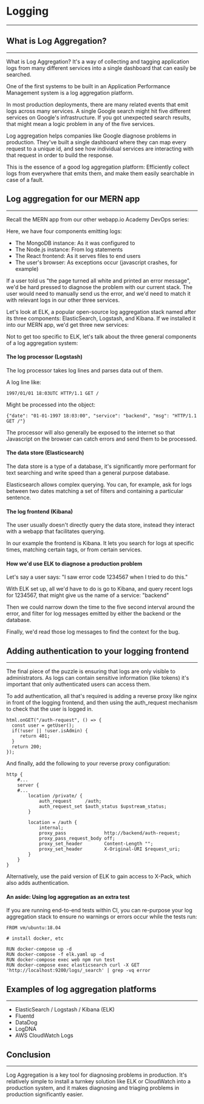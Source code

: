 # Logging
---
## What is Log Aggregation?
---
What is Log Aggregation? It's a way of collecting and tagging application logs from many different services into a single dashboard that can easily be searched.

One of the first systems to be built in an Application Performance Management system is a log aggregation platform.

In most production deployments, there are many related events that emit logs across many services. A single Google search might hit five different services on Google's infrastructure. If you got unexpected search results, that might mean a logic problem in any of the five services.

Log aggregation helps companies like Google diagnose problems in production. They've built a single dashboard where they can map every request to a unique id, and see how individual services are interacting with that request in order to build the response.

This is the essence of a good log aggregation platform: Efficiently collect logs from everywhere that emits them, and make them easily searchable in case of a fault.

## Log aggregation for our MERN app
---
Recall the MERN app from our other webapp.io Academy DevOps series:

Here, we have four components emitting logs:

- The MongoDB instance: As it was configured to
- The Node.js instance: From log statements
- The React frontend: As it serves files to end users
- The user's browser: As exceptions occur (javascript crashes, for example)

If a user told us "the page turned all white and printed an error message", we'd be hard pressed to diagnose the problem with our current stack. The user would need to manually send us the error, and we'd need to match it with relevant logs in our other three services.

Let's look at ELK, a popular open-source log aggregation stack named after its three components: ElasticSearch, Logstash, and Kibana. If we installed it into our MERN app, we'd get three new services:

Not to get too specific to ELK, let's talk about the three general components of a log aggregation system:

#### The log processor (Logstash)

The log processor takes log lines and parses data out of them.

A log line like:
```
1997/01/01 18:03UTC HTTP/1.1 GET /
```
Might be processed into the object:
```
{"date": "01-01-1997 18:03:00", "service": "backend", "msg": "HTTP/1.1 GET /"}
```
The processor will also generally be exposed to the internet so that Javascript on the browser can catch errors and send them to be processed.

#### The data store (Elasticsearch)

The data store is a type of a database, it's significantly more performant for text searching and write speed than a general purpose database.

Elasticsearch allows complex querying. You can, for example, ask for logs between two dates matching a set of filters and containing a particular sentence.

#### The log frontend (Kibana)

The user usually doesn't directly query the data store, instead they interact with a webapp that facilitates querying.

In our example the frontend is Kibana. It lets you search for logs at specific times, matching certain tags, or from certain services.

#### How we'd use ELK to diagnose a production problem

Let's say a user says: "I saw error code 1234567 when I tried to do this."

With ELK set up, all we'd have to do is go to Kibana, and query recent logs for 1234567, that might give us the name of a service: "backend"

Then we could narrow down the time to the five second interval around the error, and filter for log messages emitted by either the backend or the database.

Finally, we'd read those log messages to find the context for the bug.

## Adding authentication to your logging frontend
---
The final piece of the puzzle is ensuring that logs are only visible to administrators. As logs can contain sensitive information (like tokens) it's important that only authenticated users can access them.

To add authentication, all that's required is adding a reverse proxy like nginx in front of the logging frontend, and then using the auth_request mechanism to check that the user is logged in.
```
html.onGET("/auth-request", () => {
  const user = getUser();
  if(!user || !user.isAdmin) {
     return 401;
  }
  return 200;
});
```
And finally, add the following to your reverse proxy configuration:
```
http {
    #...
    server {
    #...
        location /private/ {
            auth_request     /auth;
            auth_request_set $auth_status $upstream_status;
        }

        location = /auth {
            internal;
            proxy_pass              http://backend/auth-request;
            proxy_pass_request_body off;
            proxy_set_header        Content-Length "";
            proxy_set_header        X-Original-URI $request_uri;
        }
    }
}
```
Alternatively, use the paid version of ELK to gain access to X-Pack, which also adds authentication.

#### An aside: Using log aggregation as an extra test

If you are running end-to-end tests within CI, you can re-purpose your log aggregation stack to ensure no warnings or errors occur while the tests run:
```
FROM vm/ubuntu:18.04

# install docker, etc

RUN docker-compose up -d
RUN docker-compose -f elk.yaml up -d
RUN docker-compose exec web npm run test
RUN docker-compose exec elasticsearch curl -X GET 'http://localhost:9200/logs/_search' | grep -vq error
```

## Examples of log aggregation platforms
---
- ElasticSearch / Logstash / Kibana (ELK)
- Fluentd
- DataDog
- LogDNA
- AWS CloudWatch Logs

## Conclusion
---
Log Aggregation is a key tool for diagnosing problems in production. It's relatively simple to install a turnkey solution like ELK or CloudWatch into a production system, and it makes diagnosing and triaging problems in production significantly easier.
